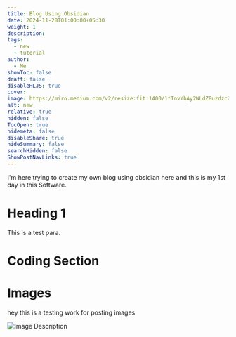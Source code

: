 ```yaml
---
title: Blog Using Obsidian
date: 2024-11-28T01:00:00+05:30
weight: 1
description: 
tags:
  - new
  - tutorial
author:
  - Me
showToc: false
draft: false
disableHLJS: true
cover: 
image: https://miro.medium.com/v2/resize:fit:1400/1*TnvYbAy2WLdZ8uzdzcZFtQ.jpeg
alt: new
relative: true
hidden: false
TocOpen: true
hidemeta: false
disableShare: true
hideSummary: false
searchHidden: false
ShowPostNavLinks: true
---
```


I'm here trying to create my own blog using obsidian here and this is my 1st day in this Software.

# Heading 1
This is a test para.

# Coding Section


# Images

hey this is a testing work for posting images 

![Image Description](/media/Pasted%20image%2020241129220827.png)